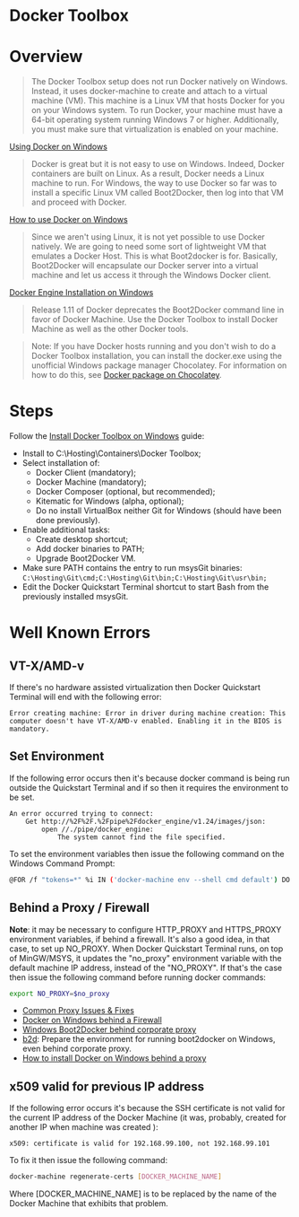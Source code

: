 Docker Toolbox
==============

# Overview

> The Docker Toolbox setup does not run Docker natively on Windows. Instead, it uses docker-machine to create and attach to a virtual machine (VM). This machine is a Linux VM that hosts Docker for you on your Windows system. To run Docker, your machine must have a 64-bit operating system running Windows 7 or higher. Additionally, you must make sure that virtualization is enabled on your machine.

[Using Docker on Windows](https://www.ibm.com/developerworks/community/blogs/jfp/entry/Using_Docker_Machine_On_Windows)
> Docker is great but it is not easy to use on Windows. Indeed, Docker containers are built on Linux. As a result, Docker needs a Linux machine to run. For Windows, the way to use Docker so far was to install a specific Linux VM called Boot2Docker, then log into that VM and proceed with Docker.

[How to use Docker on Windows](https://blog.tutum.co/2014/11/05/how-to-use-docker-on-windows/)
> Since we aren't using Linux, it is not yet possible to use Docker natively. We are going to need some sort of lightweight VM that emulates a Docker Host. This is what Boot2docker is for. Basically, Boot2Docker will encapsulate our Docker server into a virtual machine and let us access it through the Windows Docker client.

[Docker Engine Installation on Windows](https://docs.docker.com/v1.11/engine/installation/windows/)
> Release 1.11 of Docker deprecates the Boot2Docker command line in favor of Docker Machine. Use the Docker Toolbox to install Docker Machine as well as the other Docker tools.

> Note: If you have Docker hosts running and you don't wish to do a Docker Toolbox installation, you can install the docker.exe using the unofficial Windows package manager Chocolatey. For information on how to do this, see [Docker package on Chocolatey](http://chocolatey.org/packages/docker).

# Steps

Follow the [Install Docker Toolbox on Windows](https://docs.docker.com/toolbox/toolbox_install_windows/) guide:
- Install to C:\Hosting\Containers\Docker Toolbox\;
- Select installation of:
    - Docker Client (mandatory);
    - Docker Machine (mandatory);
    - Docker Composer (optional, but recommended);
    - Kitematic for Windows (alpha, optional);
    - Do no install VirtualBox neither Git for Windows (should have been done previously).
- Enable additional tasks:
    - Create desktop shortcut;
    - Add docker binaries to PATH;
    - Upgrade Boot2Docker VM.
- Make sure PATH contains the entry to run msysGit binaries: ```C:\Hosting\Git\cmd;C:\Hosting\Git\bin;C:\Hosting\Git\usr\bin;```
- Edit the Docker Quickstart Terminal shortcut to start Bash from the previously installed msysGit.

# Well Known Errors

## VT-X/AMD-v

If there's no hardware assisted virtualization then Docker Quickstart Terminal will end with the following error:
```
Error creating machine: Error in driver during machine creation: This computer doesn't have VT-X/AMD-v enabled. Enabling it in the BIOS is mandatory.
```

## Set Environment

If the following error occurs then it's because docker command is being run outside the Quickstart Terminal and if so then it requires the environment to be set.

```
An error occurred trying to connect:
    Get http://%2F%2F.%2Fpipe%2Fdocker_engine/v1.24/images/json:
        open //./pipe/docker_engine:
            The system cannot find the file specified.
```

To set the environment variables then issue the following command on the Windows Command Prompt:

```bash
@FOR /f "tokens=*" %i IN ('docker-machine env --shell cmd default') DO @%i
```

## Behind a Proxy / Firewall

**Note**: it may be necessary to configure HTTP_PROXY and HTTPS_PROXY environment variables, if behind a firewall. It's also a good idea, in that case, to set up NO_PROXY. When Docker Quickstart Terminal runs, on top of MinGW/MSYS, it updates the "no_proxy" environment variable with the default machine IP address, instead of the "NO_PROXY". If that's the case then issue the following command before running docker commands:

```bash
export NO_PROXY=$no_proxy
```

- [Common Proxy Issues & Fixes](https://github.com/docker/kitematic/wiki/Common-Proxy-Issues-&-Fixes)
- [Docker on Windows behind a Firewall](http://toedter.com/2015/05/11/docker-on-windows-behind-a-firewall/)
- [Windows Boot2Docker behind corporate proxy](http://stackoverflow.com/a/29303930/6309)
- [b2d](https://github.com/VonC/b2d): Prepare the environment for running boot2docker on Windows, even behind corporate proxy.
- [How to install Docker on Windows behind a proxy](http://www.netinstructions.com/how-to-install-docker-on-windows-behind-a-proxy/)

## x509 valid for previous IP address

If the following error occurs it's because the SSH certificate is not valid for the current IP address of the Docker Machine (it was, probably, created for another IP when machine was created ):

```
x509: certificate is valid for 192.168.99.100, not 192.168.99.101
```

To fix it then issue the following command:

```bash
docker-machine regenerate-certs [DOCKER_MACHINE_NAME]
```

Where [DOCKER_MACHINE_NAME] is to be replaced by the name of the Docker Machine that exhibits that problem.
